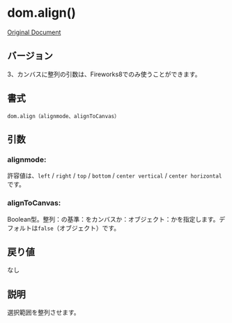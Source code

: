 # dom.align()

[Original Document](http://help.adobe.com/en_US/fireworks/cs/extend/WS5b3ccc516d4fbf351e63e3d1183c94856c-7f4b.html)

## バージョン

3、カンバスに整列の引数は、Fireworks8でのみ使うことができます。

## 書式

```
dom.align（alignmode、alignToCanvas）
```

## 引数

### alignmode:

許容値は、```left``` / ```right``` / ```top``` / ```bottom``` / ```center vertical``` / ```center horizontal```です。

### alignToCanvas:

Boolean型。整列：の基準：をカンバスか：オブジェクト：かを指定します。デフォルトは```false```（オブジェクト）です。


## 戻り値

なし

## 説明

選択範囲を整列させます。